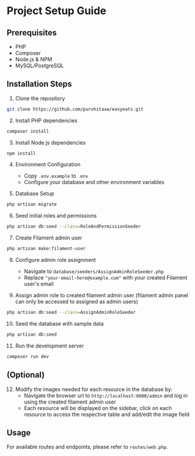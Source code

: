# Project Setup Guide

## Prerequisites

-   PHP
-   Composer
-   Node.js & NPM
-   MySQL/PostgreSQL

## Installation Steps

1. Clone the repository

```bash
git clone https://github.com/puruhitaaa/easyeats.git
```

2. Install PHP dependencies

```bash
composer install
```

3. Install Node.js dependencies

```bash
npm install
```

4. Environment Configuration

    - Copy `.env.example` to `.env`
    - Configure your database and other environment variables

5. Database Setup

```bash
php artisan migrate
```

6. Seed initial roles and permissions

```bash
php artisan db:seed --class=RoleAndPermissionSeeder
```

7. Create Filament admin user

```bash
php artisan make:filament-user
```

8. Configure admin role assignment

    - Navigate to `database/seeders/AssignAdminRoleSeeder.php`
    - Replace `"your-email-here@example.com"` with your created Filament user's email

9. Assign admin role to created filament admin user (filament admin panel can only be accessed to assigned as admin users)

```bash
php artisan db:seed --class=AssignAdminRoleSeeder
```

10. Seed the database with sample data

```bash
php artisan db:seed
```

11. Run the development server

```bash
composer run dev
```

## (Optional)

12. Modify the images needed for each resource in the database by:
    -   Navigate the browser url to `http://localhost:8000/admin` and log in using the created filament admin user
    -   Each resource will be displayed on the sidebar, click on each resource to access the respective table and add/edit the image field

## Usage

For available routes and endpoints, please refer to `routes/web.php`.
